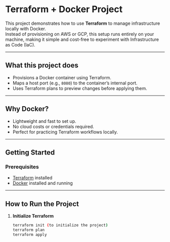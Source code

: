 # Terraform + Docker Project

This project demonstrates how to use **Terraform** to manage infrastructure locally with Docker.  
Instead of provisioning on AWS or GCP, this setup runs entirely on your machine, making it simple and cost-free to experiment with Infrastructure as Code (IaC).

---

## What this project does
- Provisions a Docker container using Terraform.
- Maps a host port (e.g., `8080`) to the container’s internal port.
- Uses Terraform plans to preview changes before applying them.

---

## Why Docker?
- Lightweight and fast to set up.
- No cloud costs or credentials required.
- Perfect for practicing Terraform workflows locally.

---

## Getting Started

### Prerequisites
- [Terraform](https://developer.hashicorp.com/terraform/downloads) installed  
- [Docker](https://docs.docker.com/get-docker/) installed and running

---

## How to Run the Project

1. **Initialize Terraform**
   ```bash
   terraform init (to initialize the project)
   terraform plan 
   terraform apply	


